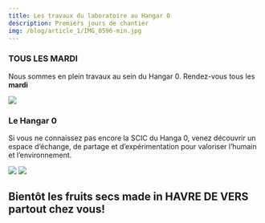 ```yaml
---
title: Les travaux du laboratoire au Hangar 0
description: Premiers jours de chantier
img: /blog/article_1/IMG_0596-min.jpg
---
```


### TOUS LES MARDI 

Nous sommes en plein travaux au sein du Hangar 0.
Rendez-vous tous les **mardi** 

<img src="/blog/article_1/IMG_0605-min.jpg">

### Le Hangar 0

Si vous ne connaissez pas encore la SCIC du Hanga 0, venez découvrir un espace d’échange, de partage et d’expérimentation
pour valoriser l’humain et l’environnement.

<img src="/blog/article_1/c0b3.jpg">
<img src="/blog/article_1/IMG_0641-min.jpg" >

## Bientôt les fruits secs made in HAVRE DE VERS partout chez vous!
